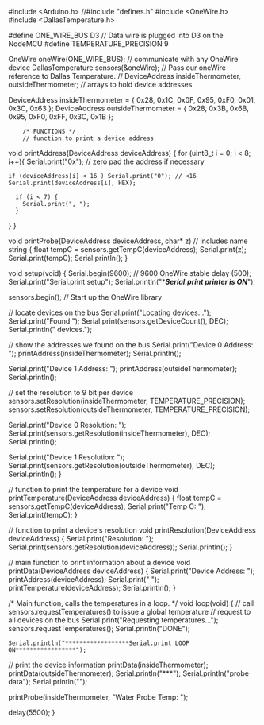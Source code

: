 #include <Arduino.h>
//#include "defines.h"
#include <OneWire.h>
#include <DallasTemperature.h>



#define ONE_WIRE_BUS D3                   // Data wire is plugged into D3 on the NodeMCU
#define TEMPERATURE_PRECISION 9

OneWire oneWire(ONE_WIRE_BUS);            //  communicate with any OneWire device
DallasTemperature sensors(&oneWire);      // Pass our oneWire reference to Dallas Temperature.
//   DeviceAddress insideThermometer, outsideThermometer; // arrays to hold device addresses

 DeviceAddress insideThermometer    = { 0x28, 0x1C, 0x0F, 0x95, 0xF0, 0x01, 0x3C, 0x63 };
 DeviceAddress outsideThermometer   = { 0x28, 0x3B, 0x6B, 0x95, 0xF0, 0xFF, 0x3C, 0x1B };




        /* FUNCTIONS */
        // function to print a device address
void printAddress(DeviceAddress deviceAddress)
{
  for (uint8_t i = 0; i < 8; i++){
      Serial.print("0x");
    // zero pad the address if necessary
    
    if (deviceAddress[i] < 16 ) Serial.print("0"); // <16  
    Serial.print(deviceAddress[i], HEX);

      if (i < 7) {
        Serial.print(", ");
      }
  }
}

void printProbe(DeviceAddress deviceAddress, char* z)   //  includes name string
{
  float tempC = sensors.getTempC(deviceAddress);
  Serial.print(z);
  Serial.print(tempC);
  Serial.println();
}


void setup(void)
{
  Serial.begin(9600);               //  9600 OneWire stable
  delay (500);
  Serial.print("Serial.print setup");
  Serial.println("******************Serial.print printer is ON*****************");

  sensors.begin();                  // Start up the OneWire library

  // locate devices on the bus
  Serial.print("Locating devices...");
  Serial.print("Found ");
  Serial.print(sensors.getDeviceCount(), DEC);
  Serial.println(" devices.");


  // show the addresses we found on the bus
  Serial.print("Device 0 Address: ");
  printAddress(insideThermometer);
  Serial.println();

  Serial.print("Device 1 Address: ");
  printAddress(outsideThermometer);
  Serial.println();

  // set the resolution to 9 bit per device
  sensors.setResolution(insideThermometer, TEMPERATURE_PRECISION);
  sensors.setResolution(outsideThermometer, TEMPERATURE_PRECISION);

  Serial.print("Device 0 Resolution: ");
  Serial.print(sensors.getResolution(insideThermometer), DEC);
  Serial.println();

  Serial.print("Device 1 Resolution: ");
  Serial.print(sensors.getResolution(outsideThermometer), DEC);
  Serial.println();
}



// function to print the temperature for a device
void printTemperature(DeviceAddress deviceAddress)
{
  float tempC = sensors.getTempC(deviceAddress);
  Serial.print("Temp C: ");
  Serial.print(tempC);
}

// function to print a device's resolution
void printResolution(DeviceAddress deviceAddress)
{
  Serial.print("Resolution: ");
  Serial.print(sensors.getResolution(deviceAddress));
  Serial.println();
}

// main function to print information about a device
void printData(DeviceAddress deviceAddress)
{
  Serial.print("Device Address: ");
  printAddress(deviceAddress);
  Serial.print(" ");
  printTemperature(deviceAddress);
  Serial.println();
}

/*
   Main function, calls the temperatures in a loop.
*/
void loop(void)
{
  // call sensors.requestTemperatures() to issue a global temperature
  // request to all devices on the bus
  Serial.print("Requesting temperatures...");
  sensors.requestTemperatures();
  Serial.println("DONE");

    Serial.println("******************Serial.print LOOP ON*****************");


  // print the device information
  printData(insideThermometer);
  printData(outsideThermometer);
      Serial.println("***");
  Serial.println("probe data");
    Serial.println("");

  printProbe(insideThermometer, "Water Probe Temp: ");

  delay(5500);
}